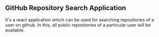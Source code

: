 ## GitHub Repository Search Application

It's a react application which can be used for searching repositories of a user on github. In this, all public repositories of a particular user will be available.
